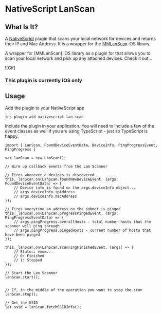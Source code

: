 # NativeScript LanScan

## What Is It?

A [NativeScript](https://www.nativescript.org) plugin that scans your local network for devices and returns their IP and Mac Address. It is a wrapper for the [MMLanScan](https://github.com/mavris/MMLanScan) iOS library.

A wrapper for [MMLanScan] iOS library as a plugin for  that allows you to scan your local network and pick up any attached devices. Check it out...

![Gif]

### This plugin is currently iOS only

## Usage

Add the plugin to your NativeScript app

```
tns plugin add nativescript-lan-scan
```

Include the plugin in your application. You will need to include a few of the event classes as well if you are using TypeScript - just so TypeScript is happy. 

```
import { LanScan, FoundDeviceEventData, DeviceInfo, PingProgressEvent, PingProgress }

var lanScan = new LanScan();

// Wire up callback events from the Lan Scanner

// Fires whenever a devices is discovered
this._lanScan.on(LanScan.foundNewDeviceEvent, (args: FoundDeviceEventData) => {
    // Device info is found on the args.deviceInfo object...
    // args.deviceInfo.ipAddress
    // args.deviceInfo.macAddress
});

// Fires everytime an address on the subnet is pinged
this._lanScan.on(LanScan.progressPingedEvent, (args: PingProgressEventData) => {
    // args.pingProgress.overallHosts - total number hosts that the scanner will ping through
    // args.pingProgress.pingedHosts - current number of hosts that have been pinged
});

this._lanScan.on(LanScan.scanningFinishedEvent, (args) => {
    // Status: enum...
    // 0: Finished
    // 1: Stopped
});

// Start the Lan Scanner
lanScan.start();


// If, in the middle of the operation you want to stop the scan
lanScan.stop();

// Get the SSID
let ssid = lanScan.fetchSSIDInfo();

```